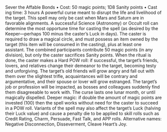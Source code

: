 Sever the Affable Bonds
• Cost:  50 magic points; 1D8 Sanity points
•
 Cast
ing time: 3 hours
A powerful curse meant to disrupt the life and livelihood 
of the target. This spell may only be cast when Mars and 
Saturn are in favorable alignments. A successful Science 
(Astronomy) or Occult roll can determine the most 
opportune time for casting the spell (as desired by the 
Keeper—perhaps 100 minus the caster’s Luck in days). The 
caster is required to draw a magical circle, and must possess 
an item owned by the target (this item will be consumed 
in the casting), plus at least one assistant. The combined 
participants contribute 50 magic points (in any division), but only the caster sacrifices Sanity points. 
When the ritual is done, the caster makes a Hard POW 
roll: if successful, the target’s friends, lovers, and relatives 
change their demeanor to the target, becoming testy and unforgiving. The target’s old friends will grow angry and fall out with them over the slightest trifle, acquaintances 
will be contrary and argumentative, and their spouse or 
lover will grow estranged. The target’s job or profession 
will be impacted, as bosses and colleagues suddenly find 
them disagreeable to work with. The curse lasts one lunar 
month, or until magically dispelled.
Deeper magic: if double the amount of magic points are 
invested (100) then the spell works without need for the 
caster to succeed in a POW roll. Variants of the spell may 
also affect the target’s Luck (halving their Luck value) 
and cause a penalty die to be applied to skill rolls such as 
Credit Rating, Charm, Persuade, Fast Talk, and APP rolls.
Alternative names: Negative Disconnection, Disseverment, 
Cleave Heart’s Joy.

